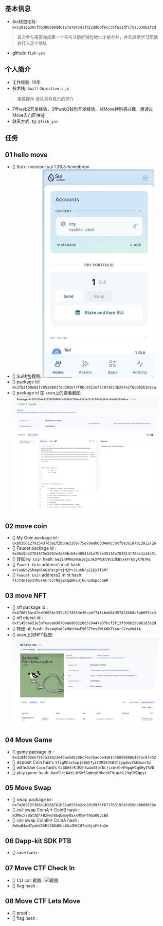 ## 基本信息
- Sui钱包地址: `0xc20186205fdb38b890dd6167a784341fd22dd0bf6cc3bfa11dfc75a5338bafcd`
> 首次参与需要完成第一个任务注册好钱包地址才被合并，并且后续学习奖励会打入这个地址
- github: `fish-yan`

## 个人简介
- 工作经验: 10年
- 技术栈: `Swift` `Objective-c` `js`
> 重要提示 请认真写自己的简介
- 7年web2开发经验，3年web3钱包开发经验，对Move特别感兴趣，想通过Move入门区块链
- 联系方式: tg: `@fish_yan` 

## 任务

##   01 hello move  
- [] Sui cli version: sui 1.38.3-homebrew
- [] Sui钱包截图: ![Sui钱包截图](./images/sui_wallet.jpg)
- [] package id: `0x3fb3fb0e02f78528803fdd392e77f0bc9312ef7c97203db29fe1f6d002b2d8ca`
- [] package id 在 scan上的查看截图:![Scan截图](./images/sui_package_id.jpg)

##   02 move coin
- [] My Coin package id : `0x8b356127915437d3a1f2b80e3209775e79aeb08d4a0c5bcfba36187913912726`
- [] Faucet package id : `0x46a5b42763675e5032e2e89bcb8ed0944d1e7b2e39138e784813178ec1a18e51`
- [] 转账 `My Coin` hash: `6eZihPMkGHR6i8gSJ9zPWzkt9VZdkBVxkFrG8yX7N7R6`
- [] `Faucet Coin` address1 mint hash: `4YCwXNb2ShaqN56GzRzcprzjM2Pv3xuKbFp22EyTfSM7`
- [] `Faucet Coin` address2 mint hash: `4tJT4mtby1YMvrACrbJ7NSjZKqqHKsUjUunLNnpocnWM`

##   03 move NFT
- [] nft package id : `0x476675acd2bdf6688c357a317455de30cadf74fcbeb04d57428b60afab697ac3`
- [] nft object id : `0xf145d4653e39feaaa09870ba6d0022085cb447a37bcf3f13f300b29b9618362d`
- [] 转账 nft  hash: `3xe4qKxdJ4MWc8NwF96STPnsJWiKNhTYpor2VrwUmAiA`
- [] scan上的NFT截图:![Scan截图](./images/sui_nft.jpg)

##   04 Move Game
- [] game package id : `0xd184632ebf05fa28b23e46ae5d6306c70a7badbe4a01a45896608e197ac8fe52`
- [] deposit Coin hash: `5figMDazXxpjEBAX7yit3M88JKBth7yqakv8Ak5wwrEz`
- [] withdraw `Coin` hash: `GzGU66rRJMXhSw4oS5bfDLfixbtGhHYhpgWCqSMyZSVD`
- [] play game hash: `DavFCciN4XLHrSW5SqWtgKMkccNFNjqwbL29qSWZqpyi`

##   05 Move Swap
- [] swap package id : `0x7426072f30841b586761b57a6578b2cd2019975f67176319545d55db0b09036e`
- [] call swap CoinA-> CoinB  hash : `8dM6cxz8atADhFBxkm78bqUmay8SxxMXyPTNG5KBJiBd`
- [] call swap CoinB-> CoinA  hash : `AWhuB4mH7ymkXRSRt7BDdKkcBSxZMKCU7xbGjxFktn2m`

##   06 Dapp-kit SDK PTB
- [] save hash :

##   07 Move CTF Check In
- [] CLI call 截图 : ![截图](./images/你的图片地址)
- [] flag hash :

##   08 Move CTF Lets Move
- [] proof : 
- [] flag hash :

